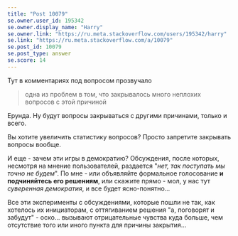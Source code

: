 ```yaml
---
title: "Post 10079"
se.owner.user_id: 195342
se.owner.display_name: "Harry"
se.owner.link: "https://ru.meta.stackoverflow.com/users/195342/harry"
se.link: "https://ru.meta.stackoverflow.com/a/10079"
se.post_id: 10079
se.post_type: answer
se.score: 14
---
```

<p>Тут в комментариях под вопросом прозвучало</p>

<blockquote>
  <p>одна из проблем в том, что закрывалось много неплохих вопросов с этой причиной</p>
</blockquote>

<p>Ерунда. Ну будут вопросы закрываться с другими причинами, только и всего.</p>

<p>Вы хотите увеличить статистику вопросов? Просто запретите закрывать вопросы вообще.</p>

<p>И еще - зачем эти игры в демократию? Обсуждения, после которых, несмотря на мнение пользователей, раздается "<em>нет, так поступать мы точно не будем</em>". По мне - или объявляйте формальное голосование <strong>и подчиняйтесь его решениям</strong>, или скажите прямо - мол, у нас тут <em>суверенная демократия</em>, и все будет ясно-понятно...</p>

<p>Все эти эксперименты с обсуждениями, которые пошли не так, как хотелось их инициаторам, с оттягиванием решения "а, поговорят и забудут" - оско... вызывают отрицательные чувства куда больше, чем отсутствие того или иного пункта для причины закрытия...</p>

